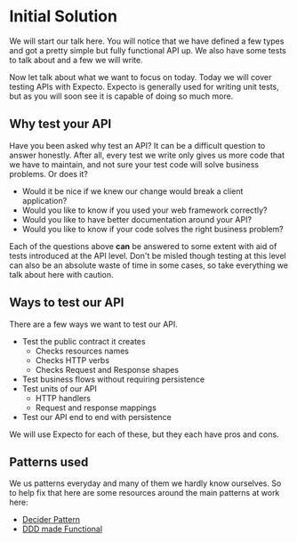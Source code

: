 

# Initial Solution

We will start our talk here. You will notice that we have defined a few types and got a pretty simple but fully functional API up. We also have some tests to talk about and a few we will write.

Now let talk about what we want to focus on today. Today we will cover testing APIs with Expecto. Expecto is generally used for writing unit tests, but as you will soon see it is capable of doing so much more.

## Why test your API

 Have you been asked why test an API? It can be a difficult question to answer honestly. After all, every test we write only gives us more code that we have to maintain, and not sure your test code will solve business problems. Or does it?

- Would it be nice if we knew our change would break a client application? 
- Would you like to know if you used your web framework correctly? 
- Would you like to have better documentation around your API? 
- Would you like to know if your code solves the right business problem?

Each of the questions above **can** be answered to some extent with aid of tests introduced at the API level. Don't be misled though testing at this level can also be an absolute waste of time in some cases, so take everything we talk about here with caution. 

## Ways to test our API

There are a few ways we want to test our API. 

- Test the public contract it creates
    - Checks resources names
    - Checks HTTP verbs
    - Checks Request and Response shapes
- Test business flows without requiring persistence
- Test units of our API
    - HTTP handlers
    - Request and response mappings
- Test our API end to end with persistence

We will use Expecto for each of these, but they each have pros and cons.

## Patterns used

We us patterns everyday and many of them we hardly know ourselves. So to help fix that here are some resources around the main patterns at work here:

- [Decider Pattern](https://thinkbeforecoding.com/post/2021/12/17/functional-event-sourcing-decider#Decider)
- [DDD made Functional](https://fsharpforfunandprofit.com/ddd/)